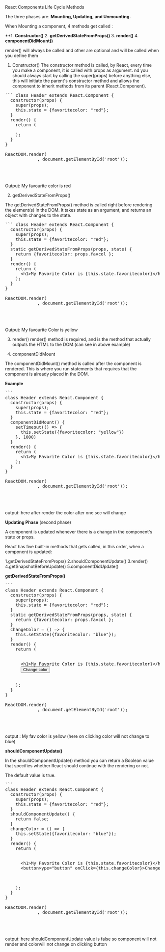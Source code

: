 React Components Life Cycle Methods

The three phases are:
**Mounting, Updating, and Unmounting.**

When Mounting a component, 4 methods get called :

**1. **Constructor()**
 2. **getDerivedStateFromProps()**
 3. **render()**
 4. **componentDidMount()** 

 render() will always be called and other are optional and will be called when you define them

1. Constructor()
The constructor method is called, by React, every time you make a component, it is called with props as argument.
nd you should always start by calling the super(props) before anything else, this will initiate the parent's constructor method and allows the component to inherit methods from its parent (React.Component).

<pre>``` class Header extends React.Component {
  constructor(props) {
    super(props);
    this.state = {favoritecolor: "red"};
  }
  render() {
    return (
      <!-- <h1>My Favorite Color is {this.state.favoritecolor}</h1> -->
    );
  }
}

ReactDOM.render(<Header />, document.getElementById('root'));
</pre>
Output: My favourite color is red


2. getDerivedStateFromProps()

The getDerivedStateFromProps() method is called right before rendering the element(s) in the DOM.
It takes state as an argument, and returns an object with changes to the state.

<pre>
``` class Header extends React.Component {
  constructor(props) {
    super(props);
    this.state = {favoritecolor: "red"};
  }
  static getDerivedStateFromProps(props, state) {
    return {favoritecolor: props.favcol };
  }
  render() {
    return (
      &lt;h1&gt;My Favorite Color is {this.state.favoritecolor}&lt;/h1&gt;
    );
  }
}

ReactDOM.render(<Header favcol="yellow"/>, document.getElementById('root'));
</pre>

Output: My favourite Color is yellow


3. render()
render() method is required, and is the method that actually outputs the HTML to the DOM.(can see in above example)

4. componentDidMount

The componentDidMount() method is called after the component is rendered.
This is where you run statements that requires that the component is already placed in the DOM.

**Example**

<pre>
```
class Header extends React.Component {
  constructor(props) {
    super(props);
    this.state = {favoritecolor: "red"};
  }
  componentDidMount() {
    setTimeout(() => {
      this.setState({favoritecolor: "yellow"})
    }, 1000)
  }
  render() {
    return (
      &lt;h1&gt;My Favorite Color is {this.state.favoritecolor}&lt;/h1&gt;
    ); 
  }
}

ReactDOM.render(<Header />, document.getElementById('root'));
</pre>

output: here after render the color after one sec will change

**Updating Phase** (second phase)

A component is updated whenever there is a change in the component's state or props.

React has five built-in methods that gets called, in this order, when a component is updated:

1.getDerivedStateFromProps()
2.shouldComponentUpdate()
3.render()
4.getSnapshotBeforeUpdate()
5.componentDidUpdate()


**getDerivedStateFromProps()**

<pre>
```
class Header extends React.Component {
  constructor(props) {
    super(props);
    this.state = {favoritecolor: "red"};
  }
  static getDerivedStateFromProps(props, state) {
    return {favoritecolor: props.favcol };
  }
  changeColor = () => {
    this.setState({favoritecolor: "blue"});
  }
  render() {
    return (
      <div>
      &lt;h1&gt;My Favorite Color is {this.state.favoritecolor}&lt;/h1&gt;
      <button type="button" onClick={this.changeColor}>Change color</button>
      </div>
    );
  }
}

ReactDOM.render(<Header favcol="yellow"/>, document.getElementById('root'));
</pre>

output : My fav color is yellow (here on clicking color will not change to blue)

**shouldComponentUpdate()**

In the shouldComponentUpdate() method you can return a Boolean value that specifies whether React should continue with the rendering or not.

The default value is true.

<pre>
```
class Header extends React.Component {
  constructor(props) {
    super(props);
    this.state = {favoritecolor: "red"};
  }
  shouldComponentUpdate() {
    return false;
  }
  changeColor = () => {
    this.setState({favoritecolor: "blue"});
  }
  render() {
    return (
      <div>
      &lt;h1&gt;My Favorite Color is {this.state.favoritecolor}&lt;/h1&gt;
      &lt;button&gt;ype="button" onClick={this.changeColor}>Change color&lt;/button&gt;
       
      </div>
    );
  }
}

ReactDOM.render(<Header />, document.getElementById('root'));
</pre>

output: here shouldComponentUpdate value is false so component will not render and colorwill not change on clicking button


